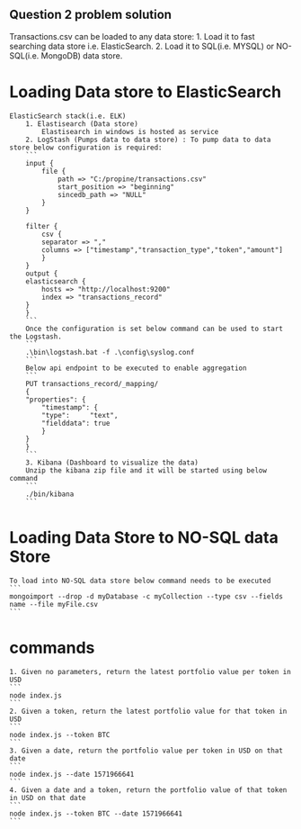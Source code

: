 ## Question 2 problem solution
 Transactions.csv can be loaded to any data store:
    1. Load it to fast searching data store i.e. ElasticSearch.
    2. Load it to SQL(i.e. MYSQL) or NO-SQL(i.e. MongoDB) data store.
# Loading Data store to ElasticSearch
    ElasticSearch stack(i.e. ELK)
        1. Elastisearch (Data store)
            Elastisearch in windows is hosted as service
        2. LogStash (Pumps data to data store) : To pump data to data store below configuration is required:
        ```
        input {
            file {
                path => "C:/propine/transactions.csv"
                start_position => "beginning"
                sincedb_path => "NULL"
            }
        }

        filter {
            csv {
            separator => ","
            columns => ["timestamp","transaction_type","token","amount"]
            }
        }
        output {
        elasticsearch {
            hosts => "http://localhost:9200"
            index => "transactions_record"
        }
        }
        ```
        Once the configuration is set below command can be used to start the Logstash.
        ```
        .\bin\logstash.bat -f .\config\syslog.conf
        ```
        Below api endpoint to be executed to enable aggregation
        ```
        PUT transactions_record/_mapping/
        {
        "properties": {
            "timestamp": { 
            "type":     "text",
            "fielddata": true
            }
        }
        }
        ```
        3. Kibana (Dashboard to visualize the data)
        Unzip the kibana zip file and it will be started using below command
        ```
        ./bin/kibana
        ```

# Loading Data Store to NO-SQL data Store
    To load into NO-SQL data store below command needs to be executed
    ```
    mongoimport --drop -d myDatabase -c myCollection --type csv --fields name --file myFile.csv
    ```
# commands
    1. Given no parameters, return the latest portfolio value per token in USD
    ```
    node index.js
    ```
    2. Given a token, return the latest portfolio value for that token in USD
    ```
    node index.js --token BTC
    ```
    3. Given a date, return the portfolio value per token in USD on that date
    ```
    node index.js --date 1571966641
    ```
    4. Given a date and a token, return the portfolio value of that token in USD on that date
    ```
    node index.js --token BTC --date 1571966641
    ```

